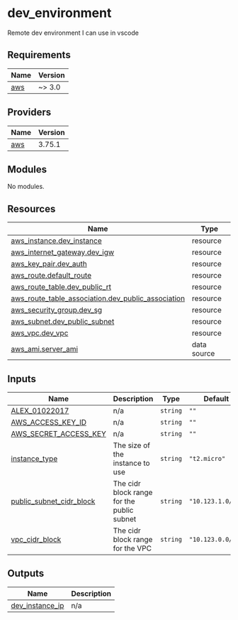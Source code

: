 # dev_environment
Remote dev environment I can use in vscode


<!-- BEGIN_TF_DOCS -->
## Requirements

| Name | Version |
|------|---------|
| <a name="requirement_aws"></a> [aws](#requirement\_aws) | ~> 3.0 |

## Providers

| Name | Version |
|------|---------|
| <a name="provider_aws"></a> [aws](#provider\_aws) | 3.75.1 |

## Modules

No modules.

## Resources

| Name | Type |
|------|------|
| [aws_instance.dev_instance](https://registry.terraform.io/providers/hashicorp/aws/latest/docs/resources/instance) | resource |
| [aws_internet_gateway.dev_igw](https://registry.terraform.io/providers/hashicorp/aws/latest/docs/resources/internet_gateway) | resource |
| [aws_key_pair.dev_auth](https://registry.terraform.io/providers/hashicorp/aws/latest/docs/resources/key_pair) | resource |
| [aws_route.default_route](https://registry.terraform.io/providers/hashicorp/aws/latest/docs/resources/route) | resource |
| [aws_route_table.dev_public_rt](https://registry.terraform.io/providers/hashicorp/aws/latest/docs/resources/route_table) | resource |
| [aws_route_table_association.dev_public_association](https://registry.terraform.io/providers/hashicorp/aws/latest/docs/resources/route_table_association) | resource |
| [aws_security_group.dev_sg](https://registry.terraform.io/providers/hashicorp/aws/latest/docs/resources/security_group) | resource |
| [aws_subnet.dev_public_subnet](https://registry.terraform.io/providers/hashicorp/aws/latest/docs/resources/subnet) | resource |
| [aws_vpc.dev_vpc](https://registry.terraform.io/providers/hashicorp/aws/latest/docs/resources/vpc) | resource |
| [aws_ami.server_ami](https://registry.terraform.io/providers/hashicorp/aws/latest/docs/data-sources/ami) | data source |

## Inputs

| Name | Description | Type | Default | Required |
|------|-------------|------|---------|:--------:|
| <a name="input_ALEX_01022017"></a> [ALEX\_01022017](#input\_ALEX\_01022017) | n/a | `string` | `""` | no |
| <a name="input_AWS_ACCESS_KEY_ID"></a> [AWS\_ACCESS\_KEY\_ID](#input\_AWS\_ACCESS\_KEY\_ID) | n/a | `string` | `""` | no |
| <a name="input_AWS_SECRET_ACCESS_KEY"></a> [AWS\_SECRET\_ACCESS\_KEY](#input\_AWS\_SECRET\_ACCESS\_KEY) | n/a | `string` | `""` | no |
| <a name="input_instance_type"></a> [instance\_type](#input\_instance\_type) | The size of the instance to use | `string` | `"t2.micro"` | no |
| <a name="input_public_subnet_cidr_block"></a> [public\_subnet\_cidr\_block](#input\_public\_subnet\_cidr\_block) | The cidr block range for the public subnet | `string` | `"10.123.1.0/24"` | no |
| <a name="input_vpc_cidr_block"></a> [vpc\_cidr\_block](#input\_vpc\_cidr\_block) | The cidr block range for the VPC | `string` | `"10.123.0.0/16"` | no |

## Outputs

| Name | Description |
|------|-------------|
| <a name="output_dev_instance_ip"></a> [dev\_instance\_ip](#output\_dev\_instance\_ip) | n/a |
<!-- END_TF_DOCS -->